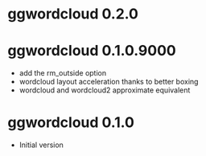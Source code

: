 # ggwordcloud 0.2.0

# ggwordcloud 0.1.0.9000
* add the rm_outside option
* wordcloud layout acceleration thanks to better boxing
* wordcloud and wordcloud2 approximate equivalent

# ggwordcloud 0.1.0
* Initial version
